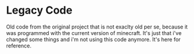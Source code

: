 # Legacy Code
Old code from the original project that is not exaclty old per se, because it was programmed with the current version of minecraft.
It's just that i've changed some things and i'm not using this code anymore.
It's here for reference.